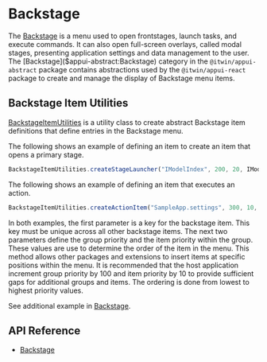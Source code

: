# Backstage

The [Backstage]($appui-abstract:Backstage) is a menu used to open frontstages, launch tasks, and execute commands. It can also open full-screen overlays, called modal stages, presenting application settings and data management to the user. The [Backstage]($appui-abstract:Backstage) category in the `@itwin/appui-abstract` package contains abstractions used by the `@itwin/appui-react` package to create and manage the display of Backstage menu items.

## Backstage Item Utilities

[BackstageItemUtilities]($appui-react) is a utility class to create abstract Backstage item definitions that define entries in the Backstage menu.

The following shows an example of defining an item to create an item that opens a primary stage.

```ts
BackstageItemUtilities.createStageLauncher("IModelIndex", 200, 20, IModelApp.i18n.translate("SampleApp:backstage.imodelindex"), undefined, "icon-placeholder"),
```

The following shows an example of defining an item that executes an action.

```ts
BackstageItemUtilities.createActionItem("SampleApp.settings", 300, 10, () => FrontstageManager.openModalFrontstage(new SettingsModalFrontstage()), IModelApp.i18n.translate("SampleApp:backstage.testFrontstage6"), undefined, "icon-placeholder"),
```

In both examples, the first parameter is a key for the backstage item. This key must be unique across all other backstage items. The next two parameters define the group priority and the item priority within the group.  These values are use to determine the order of the item in the menu. This method allows other packages and extensions to insert items at specific positions within the menu.  It is recommended that the host application increment group priority by 100 and item priority by 10 to provide sufficient gaps for additional groups and items. The ordering is done from lowest to highest priority values.

See additional example in [Backstage](../../../learning/ui/appui-react/Backstage.md).

## API Reference

- [Backstage]($appui-abstract:Backstage)
